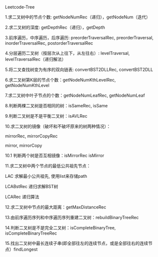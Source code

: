 Leetcode-Tree

1.求二叉树中的节点个数: getNodeNumRec（递归），getNodeNum（迭代）

2.求二叉树的深度: getDepthRec（递归），getDepth  

3.前序遍历，中序遍历，后序遍历: preorderTraversalRec, preorderTraversal, inorderTraversalRec, postorderTraversalRec

4.分层遍历二叉树（按层次从上往下，从左往右）: levelTraversal, levelTraversalRec（递归解法） 

5.将二叉查找树变为有序的双向链表: convertBST2DLLRec, convertBST2DLL 

6.求二叉树第K层的节点个数：getNodeNumKthLevelRec, getNodeNumKthLevel

7.求二叉树中叶子节点的个数：getNodeNumLeafRec, getNodeNumLeaf 

8.判断两棵二叉树是否相同的树：isSameRec, isSame

9.判断二叉树是不是平衡二叉树：isAVLRec 

10.求二叉树的镜像（破坏和不破坏原来的树两种情况）：

mirrorRec, mirrorCopyRec

mirror, mirrorCopy 

10.1 判断两个树是否互相镜像：isMirrorRec isMirror

11.求二叉树中两个节点的最低公共祖先节点：

LAC        求解最小公共祖先, 使用list来存储path
       
LCABstRec  递归求解BST树
       
LCARec     递归算法

12.求二叉树中节点的最大距离：getMaxDistanceRec 

13.由前序遍历序列和中序遍历序列重建二叉树：rebuildBinaryTreeRec

14.判断二叉树是不是完全二叉树：isCompleteBinaryTree, isCompleteBinaryTreeRec

15.找出二叉树中最长连续子串(即全部往左的连续节点，或是全部往右的连续节点）findLongest
